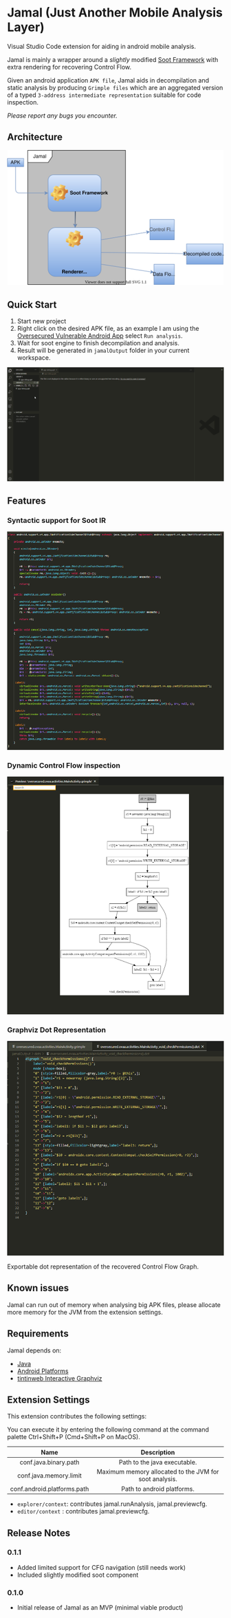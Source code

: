 # Jamal (Just Another Mobile Analysis Layer)

Visual Studio Code extension for aiding in android mobile analysis.

Jamal is mainly a wrapper around a *slightly* modified [Soot Framework](https://github.com/soot-oss/soot) with extra rendering for recovering Control Flow.

Given an android application `APK file`, Jamal aids in decompilation and static analysis by producing `Grimple files` which are an aggregated version of a typed `3-address intermediate representation` suitable for code inspection.

*Please report any bugs you encounter.*

## Architecture

![architecture](assets/architecture.drawio.svg)

## Quick Start

1. Start new project
2. Right click on the desired APK file, as an example I am using the [Oversecured Vulnerable Android App](https://github.com/oversecured/ovaa) select `Run analysis`.
3. Wait for soot engine to finish decompilation and analysis.
4. Result will be generated in `jamalOutput` folder in your current workspace.

![quickstart](assets/quickstart.gif)

## Features

### Syntactic support for Soot IR

![grammar](assets/sootIR_jimple_syntax.png)

### Dynamic Control Flow inspection 

![grammar](assets/cfg.png)

### Graphviz Dot Representation 

![grammar](assets/dot.png)

Exportable dot representation of the recovered Control Flow Graph.

## Known issues

Jamal can run out of memory when analysing big APK files, please allocate more memory for the JVM from the extension settings.

## Requirements

Jamal depends on:
* [Java](https://www.oracle.com/java/technologies/javase/jdk15-archive-downloads.html)
* [Android Platforms](https://github.com/Sable/android-platforms)
* [tintinweb Interactive Graphviz](https://github.com/tintinweb/vscode-interactive-graphviz)

## Extension Settings

This extension contributes the following settings:

You can execute it by entering the following command at the command palette Ctrl+Shift+P (Cmd+Shift+P on MacOS).

|            Name             |                      Description                       |
| :-------------------------: | :----------------------------------------------------: |
|    conf.java.binary.path    |              Path to the java executable.              |
|   conf.java.memory.limit    | Maximum memory allocated to the JVM for soot analysis. |
| conf.android.platforms.path |               Path to android platforms.               |


* `explorer/context`: contributes jamal.runAnalysis, jamal.previewcfg.
* `editor/context`  : contributes jamal.previewcfg.

## Release Notes

### 0.1.1

* Added limited support for CFG navigation (still needs work)
* Included slightly modified soot component
  
### 0.1.0

* Initial release of Jamal as an MVP (minimal viable product)

